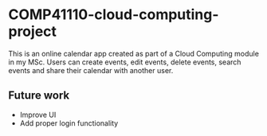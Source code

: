 # COMP41110-cloud-computing-project

This is an online calendar app created as part of a Cloud Computing module in my MSc. Users can create events, edit events, delete events, search events and share their calendar with another user.

## Future work
- Improve UI
- Add proper login functionality
